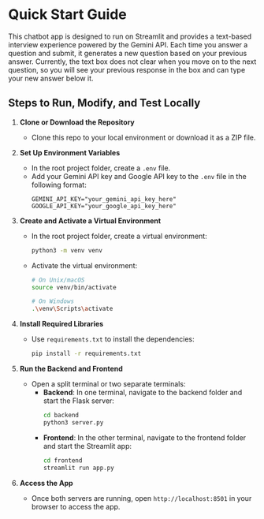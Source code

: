 # Quick Start Guide

This chatbot app is designed to run on Streamlit and provides a text-based interview experience powered by the Gemini API. Each time you answer a question and submit, it generates a new question based on your previous answer. Currently, the text box does not clear when you move on to the next question, so you will see your previous response in the box and can type your new answer below it.

## Steps to Run, Modify, and Test Locally

1. **Clone or Download the Repository**
   * Clone this repo to your local environment or download it as a ZIP file.

2. **Set Up Environment Variables**
   * In the root project folder, create a `.env` file.
   * Add your Gemini API key and Google API key to the `.env` file in the following format:
     ```
     GEMINI_API_KEY="your_gemini_api_key_here"
     GOOGLE_API_KEY="your_google_api_key_here"
     ```

3. **Create and Activate a Virtual Environment**
   * In the root project folder, create a virtual environment:
     ```bash
     python3 -m venv venv
     ```
   * Activate the virtual environment:
     ```bash
     # On Unix/macOS
     source venv/bin/activate
     
     # On Windows
     .\venv\Scripts\activate
     ```

4. **Install Required Libraries**
   * Use `requirements.txt` to install the dependencies:
     ```bash
     pip install -r requirements.txt
     ```

5. **Run the Backend and Frontend**
   * Open a split terminal or two separate terminals:
     * **Backend**: In one terminal, navigate to the backend folder and start the Flask server:
       ```bash
       cd backend
       python3 server.py
       ```
     * **Frontend**: In the other terminal, navigate to the frontend folder and start the Streamlit app:
       ```bash
       cd frontend
       streamlit run app.py
       ```

6. **Access the App**
   * Once both servers are running, open `http://localhost:8501` in your browser to access the app.

